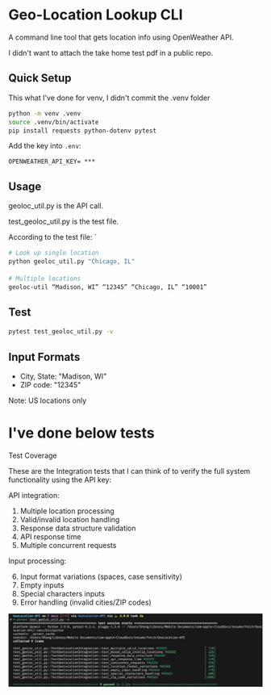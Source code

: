 # Geo-Location Lookup CLI

A command line tool that gets location info using OpenWeather API.

I didn't want to attach the take home test pdf in a public repo. 

## Quick Setup
This what I've done for venv, I didn't commit the .venv folder
```bash
python -m venv .venv
source .venv/bin/activate  
pip install requests python-dotenv pytest
```

Add the key into `.env`:
```
OPENWEATHER_API_KEY= ***
```

## Usage

geoloc_util.py is the API call.

test_geoloc_util.py is the test file. 

According to the test file: `
```bash
# Look up single location
python geoloc_util.py "Chicago, IL"

# Multiple locations
geoloc-util “Madison, WI” “12345” “Chicago, IL” “10001”
```

## Test
```bash
pytest test_geoloc_util.py -v
```

## Input Formats
- City, State: "Madison, WI"
- ZIP code: "12345"

Note: US locations only


# I've done below tests 

Test Coverage

These are the Integration tests that I can think of to verify the full system functionality using the API key:

API integration: 

1. Multiple location processing
2. Valid/invalid location handling
3. Response data structure validation
4. API response time
5. Multiple concurrent requests

Input processing:

6. Input format variations (spaces, case sensitivity)
7. Empty inputs
8. Special characters inputs
9. Error handling (invalid cities/ZIP codes)


![alt text](image.png)